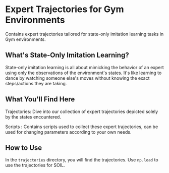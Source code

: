 # Expert Trajectories for Gym Environments
Contains expert trajectories tailored for state-only imitation learning tasks in Gym environments. 

## What's State-Only Imitation Learning?
State-only imitation learning is all about mimicking the behavior of an expert using only the observations of the environment's states. It's like learning to dance by watching someone else's moves without knowing the exact steps/actions they are taking.

## What You'll Find Here
Trajectories: Dive into our collection of expert trajectories depicted solely by the states encountered.

Scripts : Contains scripts used to collect these expert trajectories, can be used for changing parameters according to your own needs. 

## How to Use 
In the `trajectories` directory, you will find the trajectories. Use `np.load` to use the trajectories for SOIL.
